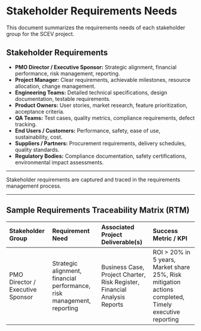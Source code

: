 # Stakeholder Requirements Needs

This document summarizes the requirements needs of each stakeholder group for the SCEV project.

## Stakeholder Requirements

- **PMO Director / Executive Sponsor:** Strategic alignment, financial performance, risk management, reporting.
- **Project Manager:** Clear requirements, achievable milestones, resource allocation, change management.
- **Engineering Teams:** Detailed technical specifications, design documentation, testable requirements.
- **Product Owners:** User stories, market research, feature prioritization, acceptance criteria.
- **QA Teams:** Test cases, quality metrics, compliance requirements, defect tracking.
- **End Users / Customers:** Performance, safety, ease of use, sustainability, cost.
- **Suppliers / Partners:** Procurement requirements, delivery schedules, quality standards.
- **Regulatory Bodies:** Compliance documentation, safety certifications, environmental impact assessments.

---

Stakeholder requirements are captured and traced in the requirements management process.

---

## Sample Requirements Traceability Matrix (RTM)

| Stakeholder Group              | Requirement Need                | Associated Project Deliverable(s)                | Success Metric / KPI                      |
| :-----------------------------| :------------------------------| :-----------------------------------------------| :-----------------------------------------|
| PMO Director / Executive Sponsor | Strategic alignment, financial performance, risk management, reporting | Business Case, Project Charter, Risk Register, Financial Analysis Reports | ROI > 20% in 5 years, Market share 25%, Risk mitigation actions completed, Timely executive reporting |

